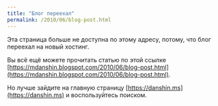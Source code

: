 ```yaml
---
title: "Блог переехал"
permalink: /2010/06/blog-post.html
---
```

Эта страница больше не доступна по этому адресу, потому, что блог переехал на новый хостинг.

Вы всё ещё можете прочитать статью по этой ссылке [https://mdanshin.blogspot.com/2010/06/blog-post.html](https://mdanshin.blogspot.com/2010/06/blog-post.html).

Но лучше зайдите на главную страницу [https://danshin.ms](https://danshin.ms) и воспользуйтесь поиском.